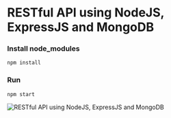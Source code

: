 # RESTful API using NodeJS, ExpressJS and MongoDB
### Install node_modules
```
npm install
```

### Run
```
npm start
```

![RESTful API using NodeJS, ExpressJS and MongoDB](https://user-images.githubusercontent.com/71955262/193645057-79821ec2-0169-4097-a2f0-2ca1dca1b3a0.png)
